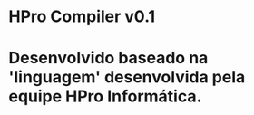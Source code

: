 <h1>HPro Compiler v0.1<h1>

Desenvolvido baseado na 'linguagem' desenvolvida pela equipe HPro Informática.
